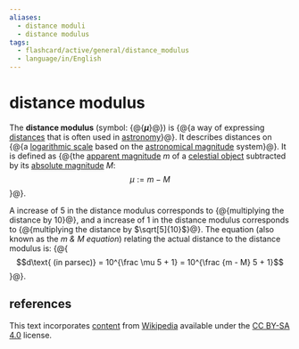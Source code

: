 ```yaml
---
aliases:
  - distance moduli
  - distance modulus
tags:
  - flashcard/active/general/distance_modulus
  - language/in/English
---
```


# distance modulus

The __distance modulus__ (symbol: {@{___μ___}@}) is {@{a way of expressing [distances](distance.md) that is often used in [astronomy](astronomy.md)}@}. It describes distances on {@{a [logarithmic scale](logarithmic%20scale.md) based on the [astronomical magnitude](magnitude%20(astronomy).md) system}@}. It is defined as {@{the [apparent magnitude](apparent%20magnitude.md) $m$ of a [celestial object](astronomical%20object.md) subtracted by its [absolute magnitude](absolute%20magnitude.md) $M$: $$\mu := m - M$$}@}. <!--SR:!2025-05-31,235,330!2025-03-29,183,310!2025-08-06,291,330!2025-06-11,244,330-->

A increase of 5 in the distance modulus corresponds to {@{multiplying the distance by 10}@}, and a increase of 1 in the distance modulus corresponds to {@{multiplying the distance by $\sqrt[5]{10}$}@}. The equation (also known as the _m & M equation_) relating the actual distance to the distance modulus is: {@{$$d\text{ (in parsec)} = 10^{\frac \mu 5 + 1} = 10^{\frac {m - M} 5 + 1}$$}@}. <!--SR:!2025-05-08,203,310!2025-03-10,159,310!2025-06-07,242,330-->

## references

This text incorporates [content](https://en.wikipedia.org/wiki/distance_modulus) from [Wikipedia](Wikipedia.md) available under the [CC BY-SA 4.0](https://creativecommons.org/licenses/by-sa/4.0/) license.

